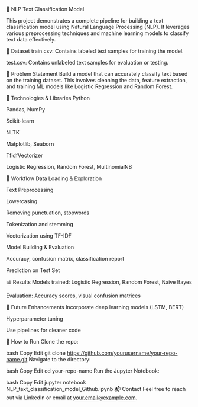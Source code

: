 
🧠 NLP Text Classification Model

This project demonstrates a complete pipeline for building a text classification model using Natural Language Processing (NLP). It leverages various preprocessing techniques and machine learning models to classify text data effectively.

📁 Dataset
train.csv: Contains labeled text samples for training the model.

test.csv: Contains unlabeled text samples for evaluation or testing.

📌 Problem Statement
Build a model that can accurately classify text based on the training dataset. This involves cleaning the data, feature extraction, and training ML models like Logistic Regression and Random Forest.

🧰 Technologies & Libraries
Python

Pandas, NumPy

Scikit-learn

NLTK

Matplotlib, Seaborn

TfidfVectorizer

Logistic Regression, Random Forest, MultinomialNB

🚀 Workflow
Data Loading & Exploration

Text Preprocessing

Lowercasing

Removing punctuation, stopwords

Tokenization and stemming

Vectorization using TF-IDF

Model Building & Evaluation

Accuracy, confusion matrix, classification report

Prediction on Test Set

📊 Results
Models trained: Logistic Regression, Random Forest, Naive Bayes

Evaluation: Accuracy scores, visual confusion matrices

📌 Future Enhancements
Incorporate deep learning models (LSTM, BERT)

Hyperparameter tuning

Use pipelines for cleaner code

📎 How to Run
Clone the repo:

bash
Copy
Edit
git clone https://github.com/yourusername/your-repo-name.git
Navigate to the directory:

bash
Copy
Edit
cd your-repo-name
Run the Jupyter Notebook:

bash
Copy
Edit
jupyter notebook NLP_text_classification_model_Github.ipynb
📬 Contact
Feel free to reach out via LinkedIn or email at your.email@example.com.
